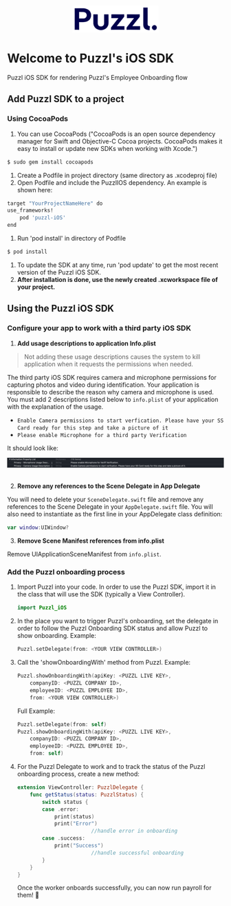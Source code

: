 <div  style="text-align:center"><img src="/puzzl-logo.png" alt="Puzzl" width="200"/></div>

# Welcome to Puzzl's iOS SDK
Puzzl iOS SDK for rendering Puzzl's Employee Onboarding flow

## Add Puzzl SDK to a project

### Using CocoaPods

1. You can use CocoaPods ("CocoaPods is an open source dependency manager for Swift and Objective-C Cocoa projects. CocoaPods makes it easy to install or update new SDKs when working with Xcode.") 

```bash
$ sudo gem install cocoapods
```

1. Create a Podfile in project directory (same directory as .xcodeproj file)
2. Open Podfile and include the PuzzlIOS dependency. An example is shown here: 

```bash
target "YourProjectNameHere" do
use_frameworks!
	pod 'puzzl-iOS'
end
```

1. Run 'pod install' in directory of Podfile

```bash
$ pod install
```

1. To update the SDK at any time, run 'pod update' to get the most recent version of the Puzzl iOS SDK.
2. **After installation is done, use the newly created .xcworkspace file of your project.**

## Using the Puzzl iOS SDK

### Configure your app to work with a third party iOS SDK

1. **Add usage descriptions to application Info.plist**

> Not adding these usage descriptions causes the system to kill application when it requests the permissions when needed.

The third party iOS SDK requires camera and microphone permissions for capturing photos and video during identification. Your application is responsible to describe the reason why camera and microphone is used. You must add 2 descriptions listed below to `info.plist` of your application with the explanation of the usage.

- `Enable Camera permissions to start verfication. Please have your SS Card ready for this step and take a picture of it`
- `Please enable Microphone for a third party Verification `

It should look like:

<div  style="text-align:center"><img src="/info_plist.png" alt="plist.info_file"/></div>
<br /> 

2. **Remove any references to the Scene Delegate in App Delegate**

You will need to delete your `SceneDelegate.swift` file and remove any references to the Scene Delegate in your `AppDelegate.swift` file. You will also need to instantiate as the first line in your AppDelegate class definition: 

  ```swift
  var window:UIWindow?
  ```

3. **Remove Scene Manifest references from info.plist**

Remove UIApplicationSceneManifest from `info.plist`.


### Add the Puzzl onboarding process

1. Import Puzzl into your code. In order to use the Puzzl SDK, import it in the class that will use the SDK (typically a View Controller).

    ```swift
    import Puzzl_iOS
    ```

2. In the place you want to trigger Puzzl's onboarding, set the delegate in order to follow the Puzzl Onboarding SDK status and allow Puzzl to show onboarding. Example:

    ```swift
    Puzzl.setDelegate(from: <YOUR VIEW CONTROLLER>)
    ```
 

4. Call the 'showOnboardingWith' method from Puzzl. Example:

    ```swift
    Puzzl.showOnboardingWith(apiKey: <PUZZL LIVE KEY>,
        companyID: <PUZZL COMPANY ID>,
        employeeID: <PUZZL EMPLOYEE ID>,
        from: <YOUR VIEW CONTROLLER>)
    ```

    Full Example:
    ```swift
    Puzzl.setDelegate(from: self)
    Puzzl.showOnboardingWith(apiKey: <PUZZL LIVE KEY>,
        companyID: <PUZZL COMPANY ID>,
        employeeID: <PUZZL EMPLOYEE ID>,
        from: self)
    ```

5. For the Puzzl Delegate to work and to track the status of the Puzzl onboarding process, create a new method:

    ```swift
    extension ViewController: PuzzlDelegate {
        func getStatus(status: PuzzlStatus) {
            switch status {
            case .error:
                print(status)
                print("Error")
                            //handle error in onboarding
            case .success:
                print("Success")
                            //handle successful onboarding
            }
        }
    }
    ```

    Once the worker onboards successfully, you can now run payroll for them! 🎉 
